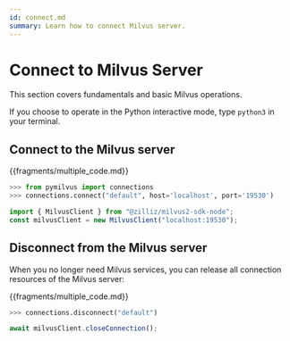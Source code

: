 ```yaml
---
id: connect.md
summary: Learn how to connect Milvus server.
---
```


# Connect to Milvus Server

This section covers fundamentals and basic Milvus operations.

If you choose to operate in the Python interactive mode, type `python3` in your terminal.


## Connect to the Milvus server

{{fragments/multiple_code.md}}

```python
>>> from pymilvus import connections
>>> connections.connect("default", host='localhost', port='19530')
```

```javascript
import { MilvusClient } from "@zilliz/milvus2-sdk-node";
const milvusClient = new MilvusClient("localhost:19530");
```

## Disconnect from the Milvus server

When you no longer need Milvus services, you can release all connection resources of the Milvus server:

{{fragments/multiple_code.md}}

```python
>>> connections.disconnect("default")
```

```javascript
await milvusClient.closeConnection();
```
